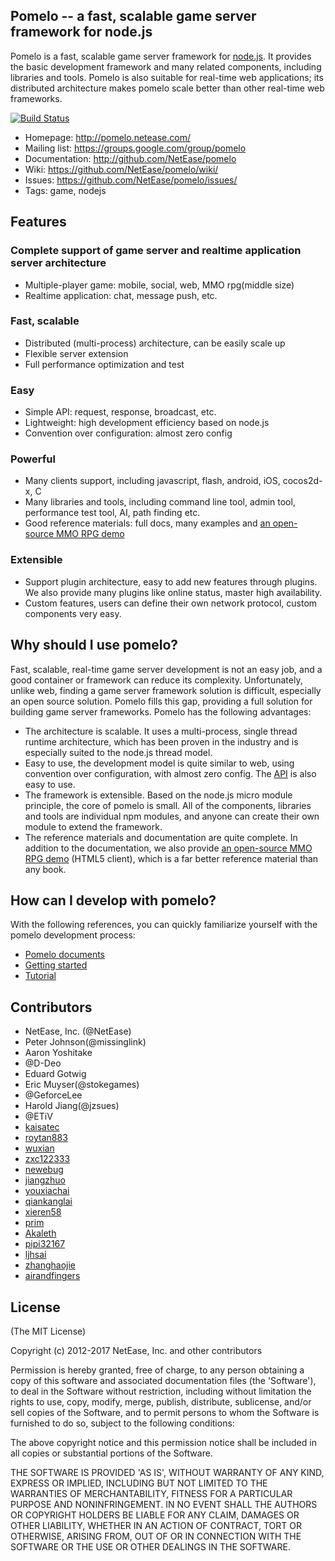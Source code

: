 ## Pomelo -- a fast, scalable game server framework for node.js

Pomelo is a fast, scalable game server framework for [node.js](http://nodejs.org).
It provides the basic development framework and many related components, including libraries and tools.
Pomelo is also suitable for real-time web applications; its distributed architecture makes pomelo scale better than other real-time web frameworks.

[![Build Status](https://travis-ci.org/NetEase/pomelo.svg?branch=master)](https://travis-ci.org/NetEase/pomelo)

 * Homepage: <http://pomelo.netease.com/>
 * Mailing list: <https://groups.google.com/group/pomelo>
 * Documentation: <http://github.com/NetEase/pomelo>
 * Wiki: <https://github.com/NetEase/pomelo/wiki/>
 * Issues: <https://github.com/NetEase/pomelo/issues/>
 * Tags: game, nodejs


## Features

### Complete support of game server and realtime application server architecture

* Multiple-player game: mobile, social, web, MMO rpg(middle size)
* Realtime application: chat,  message push, etc.

### Fast, scalable

* Distributed (multi-process) architecture, can be easily scale up
* Flexible server extension
* Full performance optimization and test

### Easy

* Simple API: request, response, broadcast, etc.
* Lightweight: high development efficiency based on node.js
* Convention over configuration: almost zero config

### Powerful

* Many clients support, including javascript, flash, android, iOS, cocos2d-x, C
* Many libraries and tools, including command line tool, admin tool, performance test tool, AI, path finding etc.
* Good reference materials: full docs, many examples and [an open-source MMO RPG demo](https://github.com/NetEase/pomelo/wiki/Introduction-to--Lord-of-Pomelo)

### Extensible

* Support plugin architecture, easy to add new features through plugins. We also provide many plugins like online status, master high availability.
* Custom features, users can define their own network protocol, custom components very easy.

## Why should I use pomelo?
Fast, scalable, real-time game server development is not an easy job, and a good container or framework can reduce its complexity.
Unfortunately, unlike web, finding a game server framework solution is difficult, especially an open source solution. Pomelo fills this gap, providing a full solution for building game server frameworks.
Pomelo has the following advantages:
* The architecture is scalable. It uses a multi-process, single thread runtime architecture, which has been proven in the industry and is especially suited to the node.js thread model.
* Easy to use, the development model is quite similar to web, using convention over configuration, with almost zero config. The [API](http://pomelo.netease.com/api.html) is also easy to use.
* The framework is extensible. Based on the node.js micro module principle, the core of pomelo is small. All of the components, libraries and tools are individual npm modules, and anyone can create their own module to extend the framework.
* The reference materials and documentation are quite complete. In addition to the documentation, we also provide [an open-source MMO RPG demo](https://github.com/NetEase/pomelo/wiki/Introduction-to--Lord-of-Pomelo) (HTML5 client), which is a far better reference material than any book.

## How can I develop with pomelo?
With the following references, you can quickly familiarize yourself with the pomelo development process:
* [Pomelo documents](https://github.com/NetEase/pomelo/wiki)
* [Getting started](https://github.com/NetEase/pomelo/wiki/Welcome-to-Pomelo)
* [Tutorial](https://github.com/NetEase/pomelo/wiki/Preface)


## Contributors
* NetEase, Inc. (@NetEase)
* Peter Johnson(@missinglink)
* Aaron Yoshitake 
* @D-Deo 
* Eduard Gotwig
* Eric Muyser(@stokegames)
* @GeforceLee
* Harold Jiang(@jzsues)
* @ETiV
* [kaisatec](https://github.com/kaisatec)
* [roytan883](https://github.com/roytan883)
* [wuxian](https://github.com/wuxian)
* [zxc122333](https://github.com/zxc122333)
* [newebug](https://github.com/newebug)
* [jiangzhuo](https://github.com/jiangzhuo)
* [youxiachai](https://github.com/youxiachai)
* [qiankanglai](https://github.com/qiankanglai)
* [xieren58](https://github.com/xieren58)
* [prim](https://github.com/prim)
* [Akaleth](https://github.com/Akaleth)
* [pipi32167](https://github.com/pipi32167)
* [ljhsai](https://github.com/ljhsai)
* [zhanghaojie](https://github.com/zhanghaojie)
* [airandfingers](https://github.com/airandfingers)

## License

(The MIT License)

Copyright (c) 2012-2017 NetEase, Inc. and other contributors

Permission is hereby granted, free of charge, to any person obtaining
a copy of this software and associated documentation files (the
'Software'), to deal in the Software without restriction, including
without limitation the rights to use, copy, modify, merge, publish,
distribute, sublicense, and/or sell copies of the Software, and to
permit persons to whom the Software is furnished to do so, subject to
the following conditions:

The above copyright notice and this permission notice shall be
included in all copies or substantial portions of the Software.

THE SOFTWARE IS PROVIDED 'AS IS', WITHOUT WARRANTY OF ANY KIND,
EXPRESS OR IMPLIED, INCLUDING BUT NOT LIMITED TO THE WARRANTIES OF
MERCHANTABILITY, FITNESS FOR A PARTICULAR PURPOSE AND NONINFRINGEMENT.
IN NO EVENT SHALL THE AUTHORS OR COPYRIGHT HOLDERS BE LIABLE FOR ANY
CLAIM, DAMAGES OR OTHER LIABILITY, WHETHER IN AN ACTION OF CONTRACT,
TORT OR OTHERWISE, ARISING FROM, OUT OF OR IN CONNECTION WITH THE
SOFTWARE OR THE USE OR OTHER DEALINGS IN THE SOFTWARE.


